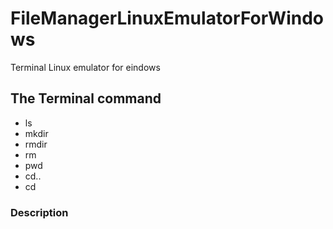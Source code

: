 # FileManagerLinuxEmulatorForWindows

Terminal Linux emulator for eindows<br>

## The Terminal command
 * ls
 * mkdir
 * rmdir
 * rm
 * pwd
 * cd..
 * cd

### Description

 
